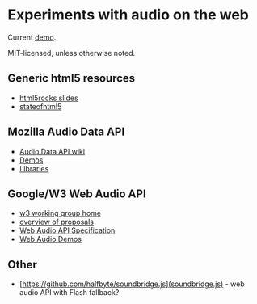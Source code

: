 Experiments with audio on the web
=================================

Current [demo](http://jzaefferer.github.com/webaudio/).

MIT-licensed, unless otherwise noted.

Generic html5 resources
-----------------------
* [html5rocks slides](http://slides.html5rocks.com/)
* [stateofhtml5](http://stateofhtml5.appspot.com/)

Mozilla Audio Data API
---------------------
* [Audio Data API wiki](https://wiki.mozilla.org/Audio_Data_API)
* [Demos](https://wiki.mozilla.org/Audio_Data_API#Working_Audio_Data_Demos)
* [Libraries](https://wiki.mozilla.org/Audio_Data_API#JavaScript_Audio_Libraries)

Google/W3 Web Audio API
-------------------------------
* [w3 working group home](http://www.w3.org/2011/audio/)
* [overview of proposals](http://www.w3.org/2011/audio/wiki/PubStatus)
* [Web Audio API Specification](https://dvcs.w3.org/hg/audio/raw-file/tip/webaudio/specification.html)
* [Web Audio Demos](http://chromium.googlecode.com/svn/trunk/samples/audio/index.html)

Other
-----
* [https://github.com/halfbyte/soundbridge.js](soundbridge.js) - web audio API with Flash fallback?
